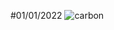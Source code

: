 #01/01/2022
![carbon](https://user-images.githubusercontent.com/88431322/147839675-f8fe275e-9b99-440b-ae79-ac601fddd58a.png)
